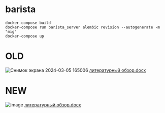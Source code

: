 # barista
```
docker-compose build
docker-compose run barista_server alembic revision --autogenerate -m "mig"
docker-compose up
```
# OLD
![Снимок экрана 2024-03-05 165006](https://github.com/KirushaSpace/barista/assets/82442035/8e7ae4d5-29c4-45cb-ad2a-59e230057970)
[литературный обзор.docx](https://github.com/KirushaSpace/barista/files/14495129/default.docx)

# NEW
![image](https://github.com/KirushaSpace/barista/assets/82442035/765e45da-cddc-4e51-97a1-e81fe4c6315f)
[литературный обзор.docx](https://github.com/KirushaSpace/barista/files/14650449/default.docx)
